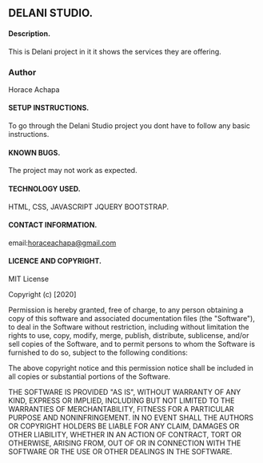 ## DELANI STUDIO.
#### Description.
This is Delani project in it it shows the services they are offering.
### Author 

Horace Achapa

#### SETUP INSTRUCTIONS.
To go through the Delani Studio project you dont have to follow any basic instructions.

#### KNOWN BUGS.
The project may not work as expected.

#### TECHNOLOGY USED.
HTML,
CSS,
JAVASCRIPT
JQUERY
BOOTSTRAP.

#### CONTACT INFORMATION.
email:horaceachapa@gmail.com

#### LICENCE AND COPYRIGHT.
MIT License

Copyright (c) [2020]

Permission is hereby granted, free of charge, to any person obtaining a copy
of this software and associated documentation files (the "Software"), to deal
in the Software without restriction, including without limitation the rights
to use, copy, modify, merge, publish, distribute, sublicense, and/or sell
copies of the Software, and to permit persons to whom the Software is
furnished to do so, subject to the following conditions:

The above copyright notice and this permission notice shall be included in all
copies or substantial portions of the Software.

THE SOFTWARE IS PROVIDED "AS IS", WITHOUT WARRANTY OF ANY KIND, EXPRESS OR
IMPLIED, INCLUDING BUT NOT LIMITED TO THE WARRANTIES OF MERCHANTABILITY,
FITNESS FOR A PARTICULAR PURPOSE AND NONINFRINGEMENT. IN NO EVENT SHALL THE
AUTHORS OR COPYRIGHT HOLDERS BE LIABLE FOR ANY CLAIM, DAMAGES OR OTHER
LIABILITY, WHETHER IN AN ACTION OF CONTRACT, TORT OR OTHERWISE, ARISING FROM,
OUT OF OR IN CONNECTION WITH THE SOFTWARE OR THE USE OR OTHER DEALINGS IN THE
SOFTWARE.





